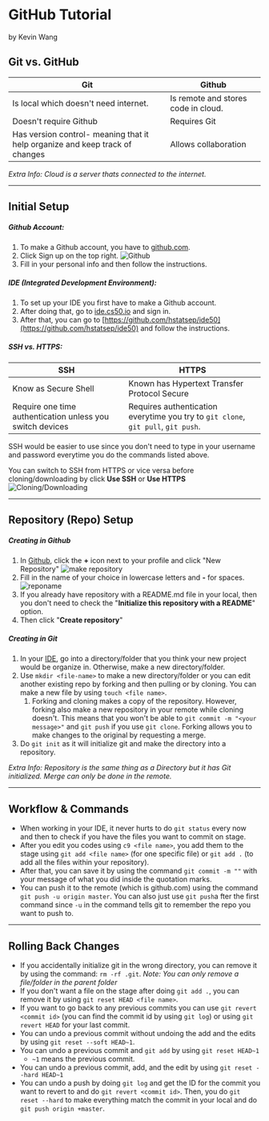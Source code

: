 # GitHub Tutorial
by Kevin Wang

## Git vs. GitHub
Git | Github
----|----
Is local which doesn't need internet. |Is remote and stores code in cloud.
Doesn't require Github |Requires Git
Has version control- meaning that it help organize and keep track of changes |Allows collaboration


*Extra Info: Cloud is a server thats connected to the internet.*


---
## Initial Setup

##### **Github Account**:
1. To make a Github account, you have to [github.com](https://github.com/).
2. Click Sign up on the top right.
![Github](https://miro.medium.com/max/4320/1*9cs3WV8cx6EMADwzoVmmug.png)
3. Fill in your personal info and then follow the instructions.

##### **IDE** (Integrated Development Environment):

1. To set up your IDE you first have to make a Github account.
2. After doing that, go to [ide.cs50.io](https://ide.cs50.io) and sign in.
3. After that, you can go to [https://github.com/hstatsep/ide50](https://github.com/hstatsep/ide50) and follow the instructions.

##### **SSH vs. HTTPS**:
SSH |HTTPS
----|----
Know as Secure Shell| Known has Hypertext Transfer Protocol Secure
Require one time authentication unless you switch devices| Requires authentication everytime you try to `git clone`, `git pull`, `git push`.

SSH would be easier to use since you don't need to type in your username and password everytime you do the commands listed above.

You can switch to SSH from HTTPS or vice versa before cloning/downloading by click **Use SSH** or **Use HTTPS**
      ![Cloning/Downloading](https://help.github.com/assets/images/help/repository/https-url-clone.png)


---
## Repository (Repo) Setup
##### **Creating in Github**
1. In [Github](https://github.com/), click the **+** icon next to your profile and click "New Repository"
![make repository](https://github-images.s3.amazonaws.com/enterprise/2.14/assets/images/help/repository/repo-create.png)
2. Fill in the name of your choice in lowercase letters and **-** for spaces.
![reponame](https://help.github.com/assets/images/help/repository/create-repository-name.png)
3. If you already have repository with a README.md file in your local, then you don't need to check the "**Initialize this repository with a README**" option.
4. Then click "**Create repository**"

##### **Creating in Git**
1. In your [IDE](https://ide.cs50.io), go into a directory/folder that you think your new project would be organize in. Otherwise, make a new directory/folder.
2. Use `mkdir <file-name>` to make a new directory/folder or you can edit another existing repo by forking and then pulling or by cloning. You can make a new file by using `touch <file name>`.
    1. Forking and cloning makes a copy of the repository. However, forking also make a new repository in your remote while cloning doesn't. This means that you won't be able to `git commit -m "<your message>"` and `git push` if you use `git clone`. Forking allows you to make changes to the original by requesting a merge.
3. Do `git init` as it will initialize git and make the directory into a repository.


*Extra Info: Repository is the same thing as a Directory but it has Git initialized. Merge can only be done in the remote.*

---
## Workflow & Commands
* When working in your IDE, it never hurts to do `git status` every now and then to check if you have the files you want to commit on stage.
* After you edit you codes using `c9 <file name>`, you add them to the stage using `git add <file name>` (for one specific file) or `git add .` (to add all the files within your repository).
* After that, you can save it by using the command `git commit -m ""` with your message of what you did inside the quotation marks.
* You can push it to the remote (which is github.com) using the command `git push -u origin master`. You can also just use `git push`a fter the first command since `-u` in the command tells git to remember the repo you want to push to.




---
## Rolling Back Changes
* If you accidentally initialize git in the wrong directory, you can remove it by using the command: `rm -rf .git`.
    *Note: You can only remove a file/folder in the parent folder*
* If you don't want a file on the stage after doing `git add .`, you can remove it by using `git reset HEAD <file name>`.
* If you want to go back to any previous commits you can use `git revert <commit id>` (you can find the commit id by using `git log`) or using `git revert HEAD` for your last commit.
* You can undo a previous commit without undoing the add and the edits by using `git reset --soft HEAD~1`.
* You can undo a previous commit and `git add` by using `git reset HEAD~1`
    * `~1` means the previous commit.
* You can undo a previous commit, add, and the edit by using `git reset --hard HEAD~1`
* You can undo a push by doing `git log` and get the ID for the commit you want to revert to and do `git revert <commit id>`. Then, you do `git reset --hard` to make everything match the commit in your local and do `git push origin +master`.